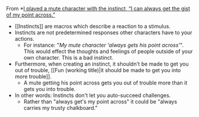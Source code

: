From *[I played a mute character with the instinct, “I can always get the gist of my point across.”](https://www.reddit.com/r/BurningWheel/comments/sp9my2/i_played_a_mute_character_with_the_instinct_i_can/)
- [[Instincts]] are macros which describe a reaction to a stimulus. 
- Instincts are not predetermined responses other characters have to your actions. 
	- For instance: "*My mute character 'always gets his point across'*". This would effect the thoughts and feelings of people outside of your own character. This is a bad instinct. 
- Furthermore, when creating an instinct, it shouldn't be made to get you out of trouble, [[Fun (working title)|it should be made to get you into more trouble]].
	- A mute getting his point across gets you out of trouble more than it gets you into trouble. 
- In other words: Instincts don't let you auto-succeed challenges. 
	- Rather than "always get's my point across" it could be "always carries my trusty chalkboard."